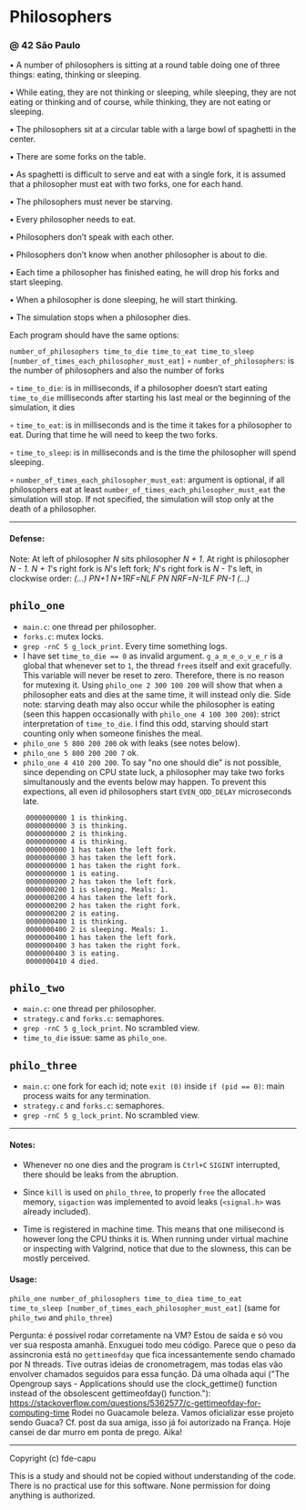 # Philosophers
### @ 42 São Paulo

• A number of philosophers is sitting at a round table doing one of three things:
eating, thinking or sleeping.

• While eating, they are not thinking or sleeping, while sleeping, they are not eating
or thinking and of course, while thinking, they are not eating or sleeping.

• The philosophers sit at a circular table with a large bowl of spaghetti in the center.

• There are some forks on the table.

• As spaghetti is difficult to serve and eat with a single fork, it is assumed that a
philosopher must eat with two forks, one for each hand.

• The philosophers must never be starving.

• Every philosopher needs to eat.

• Philosophers don’t speak with each other.

• Philosophers don’t know when another philosopher is about to die.

• Each time a philosopher has finished eating, he will drop his forks and start sleeping.

• When a philosopher is done sleeping, he will start thinking.

• The simulation stops when a philosopher dies.

Each program should have the same options:

`number_of_philosophers time_to_die time_to_eat time_to_sleep [number_of_times_each_philosopher_must_eat]`
◦ `number_of_philosophers`: is the number of philosophers and also the number
of forks

◦ `time_to_die`: is in milliseconds, if a philosopher doesn’t start eating `time_to_die`
milliseconds after starting his last meal or the beginning of the simulation, it
dies

◦ `time_to_eat`: is in milliseconds and is the time it takes for a philosopher to
eat. During that time he will need to keep the two forks.

◦ `time_to_sleep`: is in milliseconds and is the time the philosopher will spend
sleeping.

◦ `number_of_times_each_philosopher_must_eat`: argument is optional, if all
philosophers eat at least `number_of_times_each_philosopher_must_eat` the
simulation will stop. If not specified, the simulation will stop only at the death
of a philosopher.

---

#### Defense:

Note:
At left of philosopher *N* sits philosopher *N + 1*. At right is philosopher *N - 1*.
*N + 1*'s right fork is *N*'s left fork; *N*'s right fork is *N - 1*'s left, in
clockwise order:
_(...) PN+1 N+1RF=NLF PN NRF=N-1LF PN-1 (...)_

## `philo_one`

- `main.c`: one thread per philosopher.
- `forks.c`: mutex locks.
- `grep -rnC 5 g_lock_print`. Every time something logs.
- I have set `time_to_die == 0` as invalid argument.
  `g_a_m_e_o_v_e_r` is a global that whenever set to `1`, the thread
  `free`s itself and exit gracefully. This variable will never
  be reset to zero. Therefore, there is no reason for mutexing it.
  Using `philo_one 2 300 100 200` will show that when a philosopher
  eats and dies at the same time, it will instead only die.
  Side note: starving death may also occur while the philosopher
  is eating (seen this happen occasionally with `philo_one 4 100 300 200`):
  strict interpretation of `time_to_die`. I find this odd, starving 
  should start counting only when someone finishes the meal.
- `philo_one 5 800 200 200` ok with leaks (see notes below).
- `philo_one 5 800 200 200 7` ok.
- `philo_one 4 410 200 200`. To say "no one should die" is not possible, 
  since depending on CPU state luck, a philosopher may take two forks 
  simultanously and the events below may happen.
  To prevent this expections, all even id philosophers start 
  `EVEN_ODD_DELAY` microseconds late.

```
	0000000000 1 is thinking.
	0000000000 3 is thinking.
	0000000000 2 is thinking.
	0000000000 4 is thinking.
	0000000000 1 has taken the left fork.
	0000000000 3 has taken the left fork.
	0000000000 1 has taken the right fork.
	0000000000 1 is eating.
	0000000000 2 has taken the left fork.
	0000000200 1 is sleeping. Meals: 1.
	0000000200 4 has taken the left fork.
	0000000200 2 has taken the right fork.
	0000000200 2 is eating.
	0000000400 1 is thinking.
	0000000400 2 is sleeping. Meals: 1.
	0000000400 1 has taken the left fork.
	0000000400 3 has taken the right fork.
	0000000400 3 is eating.
	0000000410 4 died.
```



## `philo_two`

- `main.c`: one thread per philosopher.
- `strategy.c` and `forks.c`: semaphores.
- `grep -rnC 5 g_lock_print`. No scrambled view.
- `time_to_die` issue: same as `philo_one`.

## `philo_three`

- `main.c`: one fork for each id; note `exit (0)` inside `if (pid == 0)`: main process waits for any termination.
- `strategy.c` and `forks.c`: semaphores.
- `grep -rnC 5 g_lock_print`. No scrambled view.

---

#### Notes:

- Whenever no one dies and the program is `Ctrl+C` `SIGINT`
interrupted, there should be leaks from the abruption.

- Since `kill` is used on `philo_three`, to properly `free` the
allocated memory, `sigaction` was implemented to avoid leaks
(`<signal.h>` was already included).

- Time is registered in machine time. This means that one
milisecond is however long the CPU thinks it is.
When running under virtual machine or inspecting with Valgrind,
notice that due to the slowness, this can be mostly perceived.

#### Usage:

`philo_one number_of_philosophers time_to_diea time_to_eat time_to_sleep [number_of_times_each_philosopher_must_eat]`
(same for `philo_two` and `philo_three`)

Pergunta: é possível rodar corretamente na VM?
Estou de saída e só vou ver sua resposta amanhã.
Enxuguei todo meu código.
Parece que o peso da assincronia está no `gettimeofday`  que fica incessantemente sendo chamado por N threads. Tive outras ideias de cronometragem, mas todas elas vão envolver chamados seguidos para essa função.
Dá uma olhada aqui ("The Opengroup says - Applications should use the clock_gettime() function instead of the obsolescent gettimeofday() function."): https://stackoverflow.com/questions/5362577/c-gettimeofday-for-computing-time
Rodei no Guacamole beleza.
Vamos oficializar esse projeto sendo Guaca? Cf. post da sua amiga, isso já foi autorizado na França.
Hoje cansei de dar murro em ponta de prego.
Aika!


---

Copyright (c) fde-capu

This is a study and should not be copied without understanding of the code. There is no practical use for this software. None permission for doing anything is authorized.
